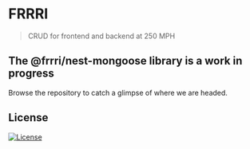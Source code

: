 # FRRRI

> CRUD for frontend and backend at 250 MPH

## The @frrri/nest-mongoose library is a work in progress

Browse the repository to catch a glimpse of where we are headed.

## License

[![License](http://img.shields.io/:license-mit-blue.svg?style=flat-square)](http://badges.mit-license.org)
